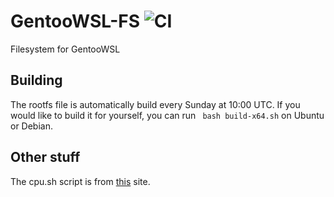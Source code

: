 # GentooWSL-FS ![CI](https://github.com/ThatWeirdAndrew/GentooWSL-FS/workflows/CI/badge.svg)
Filesystem for GentooWSL

## Building
The rootfs file is automatically build every Sunday at 10:00 UTC. If you would like to build it for yourself, you can run ` bash build-x64.sh` on Ubuntu or Debian.

## Other stuff
The cpu.sh script is from [this](https://blechtog.wordpress.com/2012/12/02/gentoo-autoconfigure-number-of-cpu-in-make-conf/) site.
